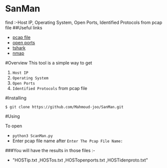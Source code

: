 # SanMan
find :-Host IP, Operating System, Open Ports, Identified Protocols from pcap file
##Useful links
- [pcap file ](https://en.wikipedia.org/wiki/Pcap)
- [open ports](https://en.wikipedia.org/wiki/Open_port)
- [tshark](https://www.wireshark.org/docs/man-pages/tshark.html)
- [nmap](https://en.wikipedia.org/wiki/Nmap) 

#Overview
This tool is a simple way to get  
1. `Host IP`
2. `Operating System` 
3. `Open Ports` 
4. `Identified Protocols`   from pcap file 

#Installing

`$ git clone https://github.com/Mahmoud-joo/SanMan.git`

#Using

To open
- `python3 ScanMan.py` 
- Enter pcap file name after `Enter The Pcap File Name:`


###You will have the results in those files :- 
- "HOSTip.txt ,HOSTos.txt ,HOSTopenports.txt ,HOSTidenproto.txt"

